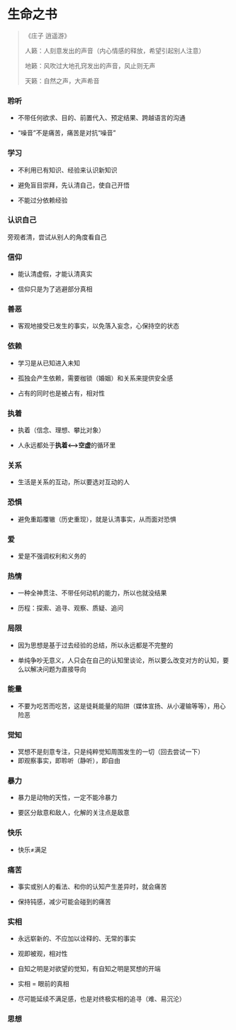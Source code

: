 # 生命之书

> 《庄子 逍遥游》
> 
> 人籁：人刻意发出的声音（内心情感的释放，希望引起别人注意）
> 
> 地籁：风吹过大地孔窍发出的声音，风止则无声
> 
> 天籁：自然之声，大声希音

### 聆听

- 不带任何欲求、目的、前置代入、预定结果、跨越语言的沟通

- “噪音”不是痛苦，痛苦是对抗“噪音”

### 学习

- 不利用已有知识、经验来认识新知识

- 避免盲目崇拜，先认清自己，使自己开悟

- 不能过分依赖经验

### 认识自己

旁观者清，尝试从别人的角度看自己

### 信仰

- 能认清虚假，才能认清真实

- 信仰只是为了逃避部分真相

### 善恶

- 客观地接受已发生的事实，以免落入妄念，心保持空的状态

### 依赖

- 学习是从已知进入未知

- 孤独会产生依赖，需要枷锁（婚姻）和关系来提供安全感

- 占有的同时也是被占有，相对性

### 执着

- 执着（信念、理想、攀比对象）

- 人永远都处于**执着<-->空虚**的循环里

### 关系

- 生活是关系的互动，所以要选对互动的人

### 恐惧

- 避免重蹈覆辙（历史重现），就是认清事实，从而面对恐惧

### 爱

- 爱是不强调权利和义务的

### 热情

- 一种全神贯注、不带任何动机的能力，所以也就没结果

- 历程：探索、追寻、观察、质疑、追问

### 局限

- 因为思想是基于过去经验的总结，所以永远都是不完整的

- 单纯争吵无意义，人只会在自己的认知里谈论，所以要么改变对方的认知，要么以解决问题为直接导向

### 能量

- 不要为吃苦而吃苦，这是徒耗能量的陷阱（媒体宣扬、从小灌输等等），用心险恶

### 觉知

- 冥想不是刻意专注，只是纯粹觉知周围发生的一切（回去尝试一下）
- 即观察事实，即聆听（静听），即自由



### 暴力

- 暴力是动物的天性，一定不能冷暴力

- 要区分敌意和敌人，化解的关注点是敌意



### 快乐

- 快乐≠满足



### 痛苦

- 事实或别人的看法、和你的认知产生差异时，就会痛苦

- 保持钝感，减少可能会碰到的痛苦



### 实相

- 永远崭新的、不应加以诠释的、无常的事实

- 观即被观，相对性

- 自知之明是对欲望的觉知，有自知之明是冥想的开端

- 实相 = 眼前的真相

- 尽可能延续不满足感，也是对终极实相的追寻（难、易沉沦）



### 思想













